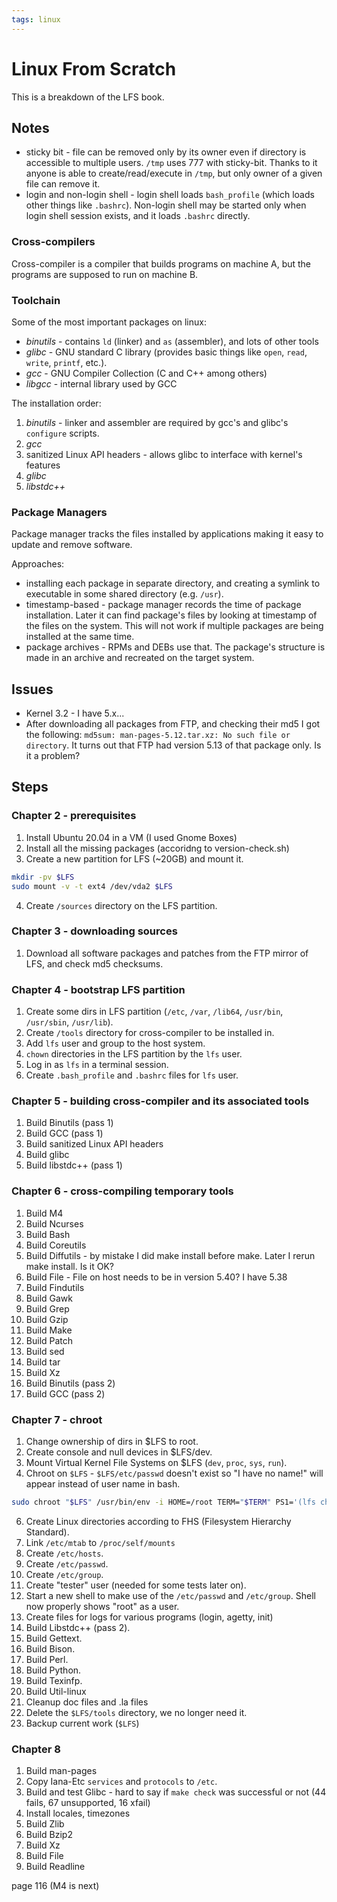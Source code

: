 ```yaml
---
tags: linux
---
```


# Linux From Scratch

This is a breakdown of the LFS book.

## Notes

- sticky bit - file can be removed only by its owner even if directory is
  accessible to multiple users. `/tmp` uses 777 with sticky-bit. Thanks to it
  anyone is able to create/read/execute in `/tmp`, but only owner of a given
  file can remove it.
- login and non-login shell - login shell loads `bash_profile` (which loads
  other things like `.bashrc`). Non-login shell may be started only when login
  shell session exists, and it loads `.bashrc` directly.

### Cross-compilers

Cross-compiler is a compiler that builds programs on machine A, but the programs
are supposed to run on machine B.

### Toolchain

Some of the most important packages on linux:

 - *binutils* - contains `ld` (linker) and `as` (assembler), and lots of other
   tools
 - *glibc* - GNU standard C library (provides basic things like `open`, `read`,
   `write`, `printf`, etc.).
 - *gcc* - GNU Compiler Collection (C and C++ among others)
- *libgcc* - internal library used by GCC

The installation order:

1. _binutils_ - linker and assembler are required by gcc's and glibc's
   `configure` scripts.
2. *gcc*
3. sanitized Linux API headers - allows glibc to interface with kernel's
   features
4. *glibc*
5. *libstdc++*

### Package Managers

Package manager tracks the files installed by applications making it easy to
update and remove software.

Approaches:

- installing each package in separate directory, and creating a symlink to
  executable in some shared directory (e.g. `/usr`).
- timestamp-based - package manager records the time of package installation.
  Later it can find package's files by looking at timestamp of the files on the
  system. This will not work if multiple packages are being installed at the
  same time.
- package archives - RPMs and DEBs use that. The package's structure is made in
  an archive and recreated on the target system.

## Issues

- Kernel 3.2 - I have 5.x...
- After downloading all packages from FTP, and checking their md5 I got the
  following: `md5sum: man-pages-5.12.tar.xz: No such file or directory`. It
  turns out that FTP had version 5.13 of that package only. Is it a problem?


## Steps

### Chapter 2 - prerequisites

1. Install Ubuntu 20.04 in a VM (I used Gnome Boxes)
2. Install all the missing packages (accoridng to version-check.sh)
3. Create a new partition for LFS (~20GB) and mount it.

```sh
mkdir -pv $LFS
sudo mount -v -t ext4 /dev/vda2 $LFS
```

4. Create `/sources` directory on the LFS partition.

### Chapter 3 - downloading sources

1. Download all software packages and patches from the FTP mirror of LFS, and
   check md5 checksums.

### Chapter 4 - bootstrap LFS partition

1. Create some dirs in LFS partition (`/etc`, `/var`, `/lib64`, `/usr/bin`,
   `/usr/sbin`, `/usr/lib`).
2. Create `/tools` directory for cross-compiler to be installed in.
3. Add `lfs` user and group to the host system.
4. `chown` directories in the LFS partition by the `lfs` user.
5. Log in as `lfs` in a terminal session.
6. Create `.bash_profile` and `.bashrc` files for `lfs` user.

### Chapter 5 - building cross-compiler and its associated tools

1. Build Binutils (pass 1)
2. Build GCC (pass 1)
3. Build sanitized Linux API headers
4. Build glibc
5. Build libstdc++ (pass 1)

### Chapter 6 - cross-compiling temporary tools

1. Build M4
2. Build Ncurses
3. Build Bash
4. Build Coreutils
5. Build Diffutils - by mistake I did make install before make. Later I rerun
   make install. Is it OK?
6. Build File - File on host needs to be in version 5.40? I have 5.38
7. Build Findutils
8. Build Gawk
9. Build Grep
10. Build Gzip
11. Build Make
12. Build Patch
13. Build sed
14. Build tar
15. Build Xz
16. Build Binutils (pass 2)
17. Build GCC (pass 2)

### Chapter 7 - chroot

1. Change ownership of dirs in $LFS to root.
2. Create console and null devices in $LFS/dev.
3. Mount Virtual Kernel File Systems on $LFS (`dev`, `proc`, `sys`, `run`).
4. Chroot on `$LFS` - `$LFS/etc/passwd` doesn't exist so "I have no name!" will
   appear instead of user name in bash.

```sh
sudo chroot "$LFS" /usr/bin/env -i HOME=/root TERM="$TERM" PS1='(lfs chroot) \u:\w\$ ' PATH=/usr/bin:/usr/sbin /bin/bash --login +h
```

6. Create Linux directories according to FHS (Filesystem Hierarchy Standard).
7. Link `/etc/mtab` to `/proc/self/mounts`
8. Create `/etc/hosts`.
9. Create `/etc/passwd`.
10. Create `/etc/group`.
11. Create "tester" user (needed for some tests later on).
12. Start a new shell to make use of the `/etc/passwd` and `/etc/group`. Shell
    now properly shows "root" as a user.
13. Create files for logs for various programs (login, agetty, init)
14. Build Libstdc++ (pass 2).
15. Build Gettext.
16. Build Bison.
17. Build Perl.
18. Build Python.
19. Build Texinfp.
20. Build Util-linux
21. Cleanup doc files and .la files
22. Delete the `$LFS/tools` directory, we no longer need it.
23. Backup current work (`$LFS`)


### Chapter 8

1. Build man-pages
2. Copy Iana-Etc `services` and `protocols` to `/etc`.
3. Build and test Glibc - hard to say if `make check` was successful or not (44
   fails, 67 unsupported, 16 xfail)
4. Install locales, timezones
5. Build Zlib
6. Build Bzip2
7. Build Xz
8. Build File
9. Build Readline

page 116 (M4 is next)